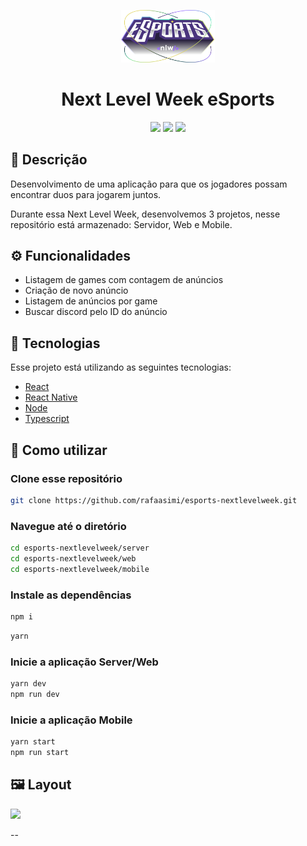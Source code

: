 <p align='center'><img width='150' src="./.github/logo-nlw-esports.svg"/></p>
<h1 align='center'>Next Level Week eSports</h1>
<p align='center'>
<img src="https://img.shields.io/github/repo-size/Savio-Anjos/nlw-eSports?color=8B5CF6">
<img src="https://img.shields.io/github/languages/count/Savio-Anjos/nlw-eSports?color=8B5CF6">
<img src="https://img.shields.io/github/last-commit/Savio-Anjos/nlw-eSports?color=8B5CF6">
</p>

## 🔖 Descrição 
<p>Desenvolvimento de uma aplicação para que os jogadores possam encontrar duos para jogarem juntos.<p>

<p>Durante essa Next Level Week, desenvolvemos 3 projetos, nesse repositório está armazenado: Servidor, Web e Mobile.
</p>

## ⚙️ Funcionalidades
- Listagem de games com contagem de anúncios 
- Criação de novo anúncio
- Listagem de anúncios por game
- Buscar discord pelo ID do anúncio

## 🚀 Tecnologias
Esse projeto está utilizando as seguintes tecnologias:

- [React](https://pt-br.reactjs.org/)
- [React Native](https://reactnative.dev/)
- [Node](https://nodejs.org/en/)
- [Typescript](https://www.typescriptlang.org/)

 
## 🎲 Como utilizar
### Clone esse repositório
```bash
git clone https://github.com/rafaasimi/esports-nextlevelweek.git
```
### Navegue até o diretório
```bash
cd esports-nextlevelweek/server
cd esports-nextlevelweek/web
cd esports-nextlevelweek/mobile
```
### Instale as dependências
```bash
npm i
```
```bash
yarn
```
### Inicie a aplicação Server/Web
```bash
yarn dev
npm run dev
```
### Inicie a aplicação Mobile
```bash
yarn start
npm run start
```


## 🖼️ Layout
<img src=".github/tela.gif">

--
